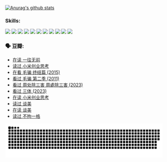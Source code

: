 
[![Anurag's github stats](https://github-readme-stats.vercel.app/api?username=w940853815)](https://github.com/anuraghazra/github-readme-stats)

### Skills:

<code><img height="32" src="https://cdn.jsdelivr.net/npm/simple-icons@v5/icons/python.svg"></code>
<code><img height="32" src="https://cdn.jsdelivr.net/npm/simple-icons@v5/icons/javascript.svg"></code>
<code><img height="32" src="https://cdn.jsdelivr.net/npm/simple-icons@v5/icons/django.svg"></code>
<code><img height="32" src="https://cdn.jsdelivr.net/npm/simple-icons@v5/icons/flask.svg"></code>
<code><img height="32" src="https://cdn.jsdelivr.net/npm/simple-icons@v5/icons/vuetify.svg"></code>
<code><img height="32" src="https://cdn.jsdelivr.net/npm/simple-icons@v5/icons/git.svg"></code>
<code><img height="32" src="https://cdn.jsdelivr.net/npm/simple-icons@v5/icons/docker.svg"></code>
<code><img height="32" src="https://cdn.jsdelivr.net/npm/simple-icons@v5/icons/postgresql.svg"></code>
<code><img height="32" src="https://cdn.jsdelivr.net/npm/simple-icons@v5/icons/elasticsearch.svg"></code>
<code><img height="32" src="https://cdn.jsdelivr.net/npm/simple-icons@v5/icons/macos.svg"></code>
<code><img height="32" src="https://cdn.jsdelivr.net/npm/simple-icons@v5/icons/linux.svg"></code>

### 🗣 豆瓣:

<!-- DOUBAN-ACTIVITIES:START -->
- [在读 一往无前](https://www.douban.com/people/136069238/status/4590507310/?_i=15091114)
- [读过 小米创业思考](https://www.douban.com/people/136069238/status/4590506983/?_i=15091114)
- [在看 毛骗 终结篇‎ (2015)](https://www.douban.com/people/136069238/status/4581971924/?_i=15091114)
- [看过 毛骗 第二季‎ (2011)](https://www.douban.com/people/136069238/status/4581971810/?_i=15091114)
- [看过 周处除三害 周處除三害‎ (2023)](https://www.douban.com/people/136069238/status/4575646701/?_i=15091114)
- [看过 三体‎ (2023)](https://www.douban.com/people/136069238/status/4574263039/?_i=15091114)
- [在读 小米创业思考](https://www.douban.com/people/136069238/status/4572047905/?_i=15091114)
- [读过 谈美](https://www.douban.com/people/136069238/status/4572047629/?_i=15091114)
- [在读 谈美](https://www.douban.com/people/136069238/status/4560861771/?_i=15091114)
- [读过 不拘一格](https://www.douban.com/people/136069238/status/4560861445/?_i=15091114)
<!-- DOUBAN-ACTIVITIES:END -->


![Snake animation](https://raw.githubusercontent.com/w940853815/w940853815/output/github-contribution-grid-snake.svg)

<!--
**w940853815/w940853815** is a ✨ _special_ ✨ repository because its `README.md` (this file) appears on your GitHub profile.

Here are some ideas to get you started:

- 🔭 I’m currently working on ...
- 🌱 I’m currently learning ...
- 👯 I’m looking to collaborate on ...
- 🤔 I’m looking for help with ...
- 💬 Ask me about ...
- 📫 How to reach me: ...
- 😄 Pronouns: ...
- ⚡ Fun fact: ...
-->
